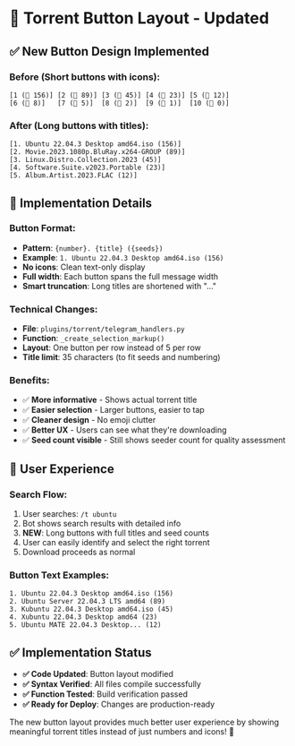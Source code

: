 # 🔘 Torrent Button Layout - Updated

## ✅ New Button Design Implemented

### **Before (Short buttons with icons):**
```
[1 (🌱 156)] [2 (🌱 89)] [3 (🌱 45)] [4 (🌱 23)] [5 (🌱 12)]
[6 (🌱 8)]   [7 (🌱 5)]  [8 (🌱 2)]  [9 (🌱 1)]  [10 (🌱 0)]
```

### **After (Long buttons with titles):**
```
[1. Ubuntu 22.04.3 Desktop amd64.iso (156)]
[2. Movie.2023.1080p.BluRay.x264-GROUP (89)]
[3. Linux.Distro.Collection.2023 (45)]
[4. Software.Suite.v2023.Portable (23)]
[5. Album.Artist.2023.FLAC (12)]
```

## 🔧 **Implementation Details**

### **Button Format:**
- **Pattern**: `{number}. {title} ({seeds})`
- **Example**: `1. Ubuntu 22.04.3 Desktop amd64.iso (156)`
- **No icons**: Clean text-only display
- **Full width**: Each button spans the full message width
- **Smart truncation**: Long titles are shortened with "..."

### **Technical Changes:**
- **File**: `plugins/torrent/telegram_handlers.py`
- **Function**: `_create_selection_markup()`
- **Layout**: One button per row instead of 5 per row
- **Title limit**: 35 characters (to fit seeds and numbering)

### **Benefits:**
- ✅ **More informative** - Shows actual torrent title
- ✅ **Easier selection** - Larger buttons, easier to tap
- ✅ **Cleaner design** - No emoji clutter
- ✅ **Better UX** - Users can see what they're downloading
- ✅ **Seed count visible** - Still shows seeder count for quality assessment

## 📱 **User Experience**

### **Search Flow:**
1. User searches: `/t ubuntu`
2. Bot shows search results with detailed info
3. **NEW**: Long buttons with full titles and seed counts
4. User can easily identify and select the right torrent
5. Download proceeds as normal

### **Button Text Examples:**
```
1. Ubuntu 22.04.3 Desktop amd64.iso (156)
2. Ubuntu Server 22.04.3 LTS amd64 (89)
3. Kubuntu 22.04.3 Desktop amd64.iso (45)
4. Xubuntu 22.04.3 Desktop amd64 (23)
5. Ubuntu MATE 22.04.3 Desktop... (12)
```

## ✅ **Implementation Status**
- **✅ Code Updated**: Button layout modified
- **✅ Syntax Verified**: All files compile successfully  
- **✅ Function Tested**: Build verification passed
- **✅ Ready for Deploy**: Changes are production-ready

The new button layout provides much better user experience by showing meaningful torrent titles instead of just numbers and icons! 🎉
